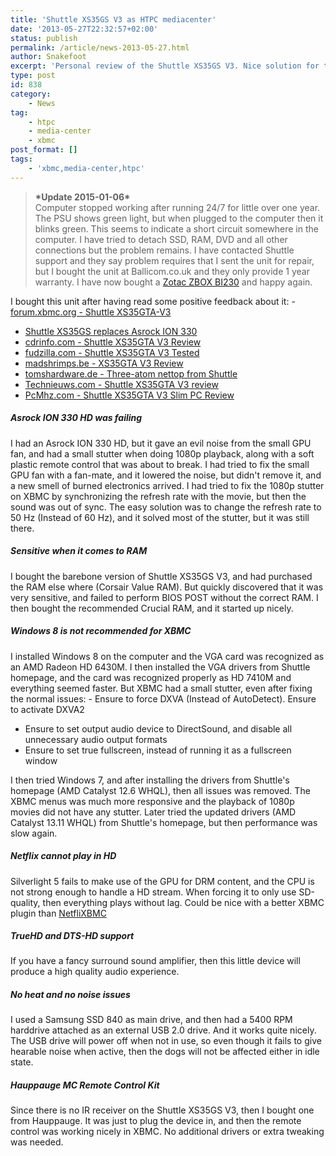 ```yaml
---
title: 'Shuttle XS35GS V3 as HTPC mediacenter'
date: '2013-05-27T22:32:57+02:00'
status: publish
permalink: /article/news-2013-05-27.html
author: Snakefoot
excerpt: 'Personal review of the Shuttle XS35GS V3. Nice solution for those who want a completely quiet XBMC box with optional Blu-Ray drive.'
type: post
id: 838
category:
    - News
tag:
    - htpc
    - media-center
    - xbmc
post_format: []
tags:
    - 'xbmc,media-center,htpc'
---
```

> **\*Update 2015-01-06\***  
>  Computer stopped working after running 24/7 for little over one year. The PSU shows green light, but when plugged to the computer then it blinks green. This seems to indicate a short circuit somewhere in the computer. I have tried to detach SSD, RAM, DVD and all other connections but the problem remains. I have contacted Shuttle support and they say problem requires that I sent the unit for repair, but I bought the unit at Ballicom.co.uk and they only provide 1 year warranty. I have now bought a [Zotac ZBOX BI230](/article/news-2015-01-25.html) and happy again.

 I bought this unit after having read some positive feedback about it: - [forum.xbmc.org - Shuttle XS35GTA-V3](http://forum.xbmc.org/showthread.php?tid=134995)
- [Shuttle XS35GS replaces Asrock ION 330](http://blog.juicylizard.com/?p=227)
- [cdrinfo.com - Shuttle XS35GTA V3 Review](http://www.cdrinfo.com/Sections/Reviews/Specific.aspx?ArticleId=34193&PageId=0)
- [fudzilla.com - Shuttle XS35GTA V3 Tested](http://www.fudzilla.com/home/item/28329-shuttle-xs35gta-v3-15l-barebone-tested/28329-shuttle-xs35gta-v3-15l-barebone-tested)
- [madshrimps.be - XS35GTA V3 Review](http://www.madshrimps.be/articles/article/1000312#axzz2V2nbjPbo)
- [tomshardware.de - Three-atom nettop from Shuttle](http://translate.google.com/translate?sl=de&tl=en&u=http%3A%2F%2Fwww.tomshardware.de%2FXS35V3-XS35GTA_V3-XS36V-GMA_3650-Atom_D2700%2Ctestberichte-241023.html)
- [Technieuws.com - Shuttle XS35GTA V3 review](http://translate.google.com/translate?sl=nl&tl=en&u=http%3A%2F%2Ftechnieuws.com%2F11210%2Fshuttle-xs35gta-v3-review)
- [PcMhz.com - Shuttle XS35GTA V3 Slim PC Review](http://translate.google.com/translate?sl=ro&tl=en&u=http%3A%2F%2Fwww.pcmhz.com%2Fhardware-reviews%2Freviews-diverse%2F2876-shuttle-xs35gta-v3-slim-pc-review%3Fstart%3D6)

##### Asrock ION 330 HD was failing

 I had an Asrock ION 330 HD, but it gave an evil noise from the small GPU fan, and had a small stutter when doing 1080p playback, along with a soft plastic remote control that was about to break. I had tried to fix the small GPU fan with a fan-mate, and it lowered the noise, but didn't remove it, and a new smell of burned electronics arrived. I had tried to fix the 1080p stutter on XBMC by synchronizing the refresh rate with the movie, but then the sound was out of sync. The easy solution was to change the refresh rate to 50 Hz (Instead of 60 Hz), and it solved most of the stutter, but it was still there.  
##### Sensitive when it comes to RAM

 I bought the barebone version of Shuttle XS35GS V3, and had purchased the RAM else where (Corsair Value RAM). But quickly discovered that it was very sensitive, and failed to perform BIOS POST without the correct RAM. I then bought the recommended Crucial RAM, and it started up nicely.
 
##### Windows 8 is not recommended for XBMC

 I installed Windows 8 on the computer and the VGA card was recognized as an AMD Radeon HD 6430M. I then installed the VGA drivers from Shuttle homepage, and the card was recognized properly as HD 7410M and everything seemed faster. But XBMC had a small stutter, even after fixing the normal issues: - Ensure to force DXVA (Instead of AutoDetect). Ensure to activate DXVA2
- Ensure to set output audio device to DirectSound, and disable all unnecessary audio output formats
- Ensure to set true fullscreen, instead of running it as a fullscreen window
 
 I then tried Windows 7, and after installing the drivers from Shuttle's homepage (AMD Catalyst 12.6 WHQL), then all issues was removed. The XBMC menus was much more responsive and the playback of 1080p movies did not have any stutter. Later tried the updated drivers (AMD Catalyst 13.11 WHQL) from Shuttle's homepage, but then performance was slow again.
 
##### Netflix cannot play in HD

 Silverlight 5 fails to make use of the GPU for DRM content, and the CPU is not strong enough to handle a HD stream. When forcing it to only use SD-quality, then everything plays without lag. Could be nice with a better XBMC plugin than [NetfliXBMC](http://forum.xbmc.org/showthread.php?tid=178693)
 
##### TrueHD and DTS-HD support

 If you have a fancy surround sound amplifier, then this little device will produce a high quality audio experience.
 
##### No heat and no noise issues

 I used a Samsung SSD 840 as main drive, and then had a 5400 RPM harddrive attached as an external USB 2.0 drive. And it works quite nicely. The USB drive will power off when not in use, so even though it fails to give hearable noise when active, then the dogs will not be affected either in idle state.
 
##### Hauppauge MC Remote Control Kit

 Since there is no IR receiver on the Shuttle XS35GS V3, then I bought one from Hauppauge. It was just to plug the device in, and then the remote control was working nicely in XBMC. No additional drivers or extra tweaking was needed.
